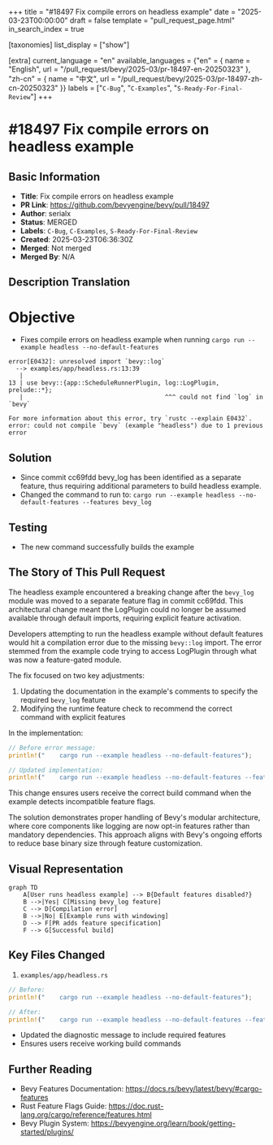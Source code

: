 +++
title = "#18497 Fix compile errors on headless example"
date = "2025-03-23T00:00:00"
draft = false
template = "pull_request_page.html"
in_search_index = true

[taxonomies]
list_display = ["show"]

[extra]
current_language = "en"
available_languages = {"en" = { name = "English", url = "/pull_request/bevy/2025-03/pr-18497-en-20250323" }, "zh-cn" = { name = "中文", url = "/pull_request/bevy/2025-03/pr-18497-zh-cn-20250323" }}
labels = ["`C-Bug`", "`C-Examples`", "`S-Ready-For-Final-Review`"]
+++

# #18497 Fix compile errors on headless example

## Basic Information
- **Title**: Fix compile errors on headless example
- **PR Link**: https://github.com/bevyengine/bevy/pull/18497
- **Author**: serialx
- **Status**: MERGED
- **Labels**: `C-Bug`, `C-Examples`, `S-Ready-For-Final-Review`
- **Created**: 2025-03-23T06:36:30Z
- **Merged**: Not merged
- **Merged By**: N/A

## Description Translation
# Objective

- Fixes compile errors on headless example when running `cargo run --example headless --no-default-features`

```
error[E0432]: unresolved import `bevy::log`
  --> examples/app/headless.rs:13:39
   |
13 | use bevy::{app::ScheduleRunnerPlugin, log::LogPlugin, prelude::*};
   |                                       ^^^ could not find `log` in `bevy`

For more information about this error, try `rustc --explain E0432`.
error: could not compile `bevy` (example "headless") due to 1 previous error
```

## Solution

- Since commit cc69fdd bevy_log has been identified as a separate feature, thus requiring additional parameters to build headless example.
- Changed the command to run to: `cargo run --example headless --no-default-features --features bevy_log`

## Testing

- The new command successfully builds the example

## The Story of This Pull Request

The headless example encountered a breaking change after the `bevy_log` module was moved to a separate feature flag in commit cc69fdd. This architectural change meant the LogPlugin could no longer be assumed available through default imports, requiring explicit feature activation.

Developers attempting to run the headless example without default features would hit a compilation error due to the missing `bevy::log` import. The error stemmed from the example code trying to access LogPlugin through what was now a feature-gated module.

The fix focused on two key adjustments:
1. Updating the documentation in the example's comments to specify the required `bevy_log` feature
2. Modifying the runtime feature check to recommend the correct command with explicit features

In the implementation:
```rust
// Before error message:
println!("    cargo run --example headless --no-default-features");

// Updated implementation:
println!("    cargo run --example headless --no-default-features --features bevy_log");
```
This change ensures users receive the correct build command when the example detects incompatible feature flags.

The solution demonstrates proper handling of Bevy's modular architecture, where core components like logging are now opt-in features rather than mandatory dependencies. This approach aligns with Bevy's ongoing efforts to reduce base binary size through feature customization.

## Visual Representation

```mermaid
graph TD
    A[User runs headless example] --> B{Default features disabled?}
    B -->|Yes| C[Missing bevy_log feature]
    C --> D[Compilation error]
    B -->|No| E[Example runs with windowing]
    D --> F[PR adds feature specification]
    F --> G[Successful build]
```

## Key Files Changed

1. `examples/app/headless.rs`
```rust
// Before:
println!("    cargo run --example headless --no-default-features");

// After:
println!("    cargo run --example headless --no-default-features --features bevy_log");
```
- Updated the diagnostic message to include required features
- Ensures users receive working build commands

## Further Reading

- Bevy Features Documentation: https://docs.rs/bevy/latest/bevy/#cargo-features
- Rust Feature Flags Guide: https://doc.rust-lang.org/cargo/reference/features.html
- Bevy Plugin System: https://bevyengine.org/learn/book/getting-started/plugins/